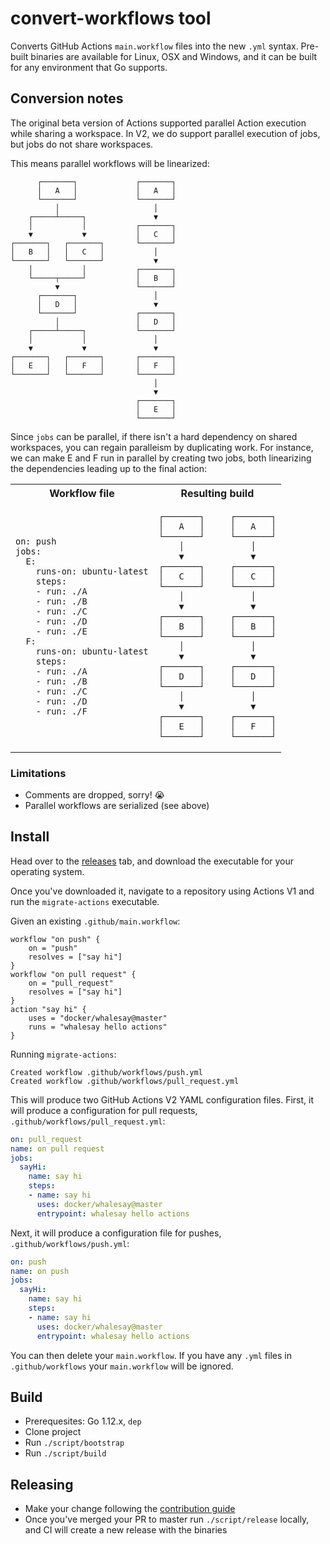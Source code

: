 # convert-workflows tool

Converts GitHub Actions `main.workflow` files into the new `.yml` syntax. Pre-built binaries are available for Linux, OSX and Windows, and it can be built for any environment that Go supports.

## Conversion notes

The original beta version of Actions supported parallel Action execution while sharing a workspace. In V2, we do support parallel execution of jobs, but jobs do not share workspaces.

This means parallel workflows will be linearized:

```
      ┌───────┐             ┌───────┐
      │   A   │             │   A   │
      └───────┘             └───────┘
          │                     │    
    ┌─────┴─────┐               ▼    
    │           │           ┌───────┐
    ▼           ▼           │   C   │
┌───────┐   ┌───────┐       └───────┘
│   B   │   │   C   │           │    
└───────┘   └───────┘           ▼    
    │           │           ┌───────┐
    └─────┬─────┘           │   B   │
          ▼                 └───────┘
      ┌───────┐                 │    
      │   D   │                 ▼    
      └───────┘             ┌───────┐
          │                 │   D   │
    ┌─────┴─────┐           └───────┘
    │           │               │    
    ▼           ▼               ▼    
┌───────┐   ┌───────┐       ┌───────┐
│   E   │   │   F   │       │   F   │
└───────┘   └───────┘       └───────┘
                                │    
                                ▼    
                            ┌───────┐
                            │   E   │
                            └───────┘
```

Since `jobs` can be parallel, if there isn't a hard dependency on shared workspaces, you can regain paralleism by duplicating work. For instance, we can make E and F run in parallel by creating two jobs, both linearizing the dependencies leading up to the final action:

<table>
      <tr>
            <th>Workflow file</th>
            <th>Resulting build</th>
      </tr>
      <tr> 
           <td>
           
```
on: push
jobs:
  E:
    runs-on: ubuntu-latest
    steps:
    - run: ./A
    - run: ./B
    - run: ./C
    - run: ./D
    - run: ./E
  F:
    runs-on: ubuntu-latest
    steps:
    - run: ./A
    - run: ./B
    - run: ./C
    - run: ./D
    - run: ./F
```

</td>

<td>
      
```
┌───────┐     ┌───────┐
│   A   │     │   A   │
└───────┘     └───────┘
    │             │    
    ▼             ▼    
┌───────┐     ┌───────┐
│   C   │     │   C   │
└───────┘     └───────┘
    │             │    
    ▼             ▼    
┌───────┐     ┌───────┐
│   B   │     │   B   │
└───────┘     └───────┘
    │             │    
    ▼             ▼    
┌───────┐     ┌───────┐
│   D   │     │   D   │
└───────┘     └───────┘
    │             │    
    ▼             ▼    
┌───────┐     ┌───────┐
│   E   │     │   F   │
└───────┘     └───────┘
```

</td>

</tr>

</table>

### Limitations

- Comments are dropped, sorry! 😭
- Parallel workflows are serialized (see above)

## Install

Head over to the [releases](https://github.com/actions/migrate/releases) tab, and download the executable for your operating system.

Once you've downloaded it, navigate to a repository using Actions V1 and run the `migrate-actions` executable.

Given an existing `.github/main.workflow`:

```hcl
workflow "on push" {
    on = "push"
    resolves = ["say hi"]
}
workflow "on pull request" {
    on = "pull_request"
    resolves = ["say hi"]
}
action "say hi" {
    uses = "docker/whalesay@master"
    runs = "whalesay hello actions"
}
```

Running `migrate-actions`:

```
Created workflow .github/workflows/push.yml
Created workflow .github/workflows/pull_request.yml
```

This will produce two GitHub Actions V2 YAML configuration files.
First, it will produce a configuration for pull requests, `.github/workflows/pull_request.yml`:

```yaml
on: pull_request
name: on pull request
jobs:
  sayHi:
    name: say hi
    steps:
    - name: say hi
      uses: docker/whalesay@master
      entrypoint: whalesay hello actions
```

Next, it will produce a configuration file for pushes, `.github/workflows/push.yml`:

```yaml
on: push
name: on push
jobs:
  sayHi:
    name: say hi
    steps:
    - name: say hi
      uses: docker/whalesay@master
      entrypoint: whalesay hello actions
```

You can then delete your `main.workflow`. If you have any `.yml` files in `.github/workflows` your `main.workflow` will be ignored.

## Build

- Prerequesites: Go 1.12.x, `dep`
- Clone project
- Run `./script/bootstrap`
- Run `./script/build`

## Releasing

- Make your change following the [contribution guide](CONTRIBUTING.md)
- Once you've merged your PR to master run `./script/release` locally, and CI will create a new release with the binaries

